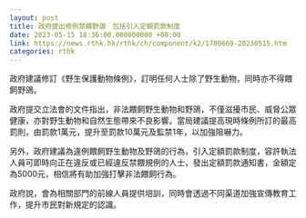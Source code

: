```yaml
---
layout: post
title: 政府提出修例禁餵野鴿　包括引入定額罰款制度
date: 2023-05-15 18:36:00.000000000 +08:00
link: https://news.rthk.hk/rthk/ch/component/k2/1700669-20230515.htm
categories: rthk
---
```


政府建議修訂《野生保護動物條例》，訂明任何人士除了野生動物，同時亦不得餵飼野鴿。

政府提交立法會的文件指出，非法餵飼野生動物和野鴿，不僅滋擾市民、威脅公眾健康，亦對野生動物和自然生態帶來不良影響。當局建議提高現時條例所訂的最高罰則，由罰款1萬元，提升至罰款10萬元及監禁1年，以加強阻嚇力。

另外，政府建議為違例餵飼野生動物及野鴿的行為，引入定額罰款制度，容許執法人員可即時向正在違反或已經違反禁餵規例的人士，發出定額罰款通知書，金額定為5000元，相信將有助加強打擊非法餵飼行為。

政府說，會為相關部門的前線人員提供培訓，同時會透過不同渠道加強宣傳教育工作，提升市民對新規定的認識。
